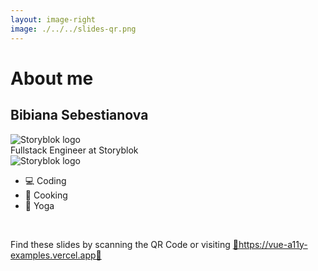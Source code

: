```yaml
---
layout: image-right
image: ./../../slides-qr.png
---
```

# About me
## Bibiana Sebestianova
<span class="flex"> <div class="w-6 flex mr-2">![Storyblok logo](https://emoji.slack-edge.com/T3UANJMK7/sb/cb01bd133d483b66.png)</div>
Fullstack Engineer at Storyblok<div class="w-6 flex ml-2">![Storyblok logo](https://emoji.slack-edge.com/T3UANJMK7/sb/cb01bd133d483b66.png)</div>
</span>

- 💻 Coding
- 🍔 Cooking
- 🤸 Yoga

<br>

<span>Find these slides by scanning the QR Code or visiting 
<a href='https://vue-a11y-examples.vercel.app'> 🔗https://vue-a11y-examples.vercel.app🔗</a>
</span>

<div class="abs-br m-6 flex gap-2">
  <a href="www.linkedin.com/in/bibianasebestianova" target="_blank" aria-label="LinkedIn"
    class="text-xl icon-btn opacity-50 !border-none !hover:text-white">
    <carbon-logo-linkedin class="text-white"/>
  </a>
<a href="https://github.com/BibiSebi" target="_blank" aria-label="GitHub"
    class="text-xl icon-btn opacity-50 !border-none !hover:text-white">
    <carbon-logo-github class="text-white" />
  </a>
<a href="https://twitter.com/BibianaSebi" target="_blank" aria-label="Twitter"
    class="text-xl icon-btn opacity-50 !border-none !hover:text-white">
    <carbon-logo-twitter class="text-white" />
  </a>
</div>

<!--
first encounter with accessibility on interview
-->
